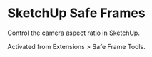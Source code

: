 # SketchUp Safe Frames

Control the camera aspect ratio in SketchUp.

Activated from Extensions > Safe Frame Tools.
